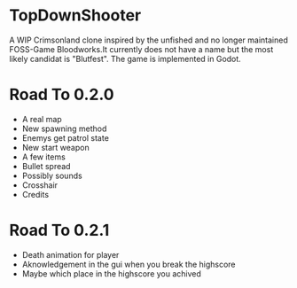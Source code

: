 # TopDownShooter
A WIP Crimsonland clone inspired by the unfished and no longer maintained FOSS-Game Bloodworks.It currently does not have a name but the most likely candidat is "Blutfest". The game is implemented in Godot.


# Road To 0.2.0
- A real map
- New spawning method
- Enemys get patrol state
- New start weapon
- A few items
- Bullet spread
- Possibly sounds
- Crosshair
- Credits
# Road To 0.2.1
- Death animation for player
- Aknowledgement in the gui when you break the highscore
- Maybe which place in the highscore you achived
